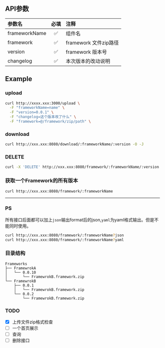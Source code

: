 ## API参数


| 参数名        |    必填 | 注释                         |
|:--------------|:--------------:|:-----------------------------|
| frameworkName |       ✅        | 组件名                       |
| framework     |       ✅        | framework 文件zip路径        |
| version       |       ✅        | framework 版本号             |
| changelog     |       ✅        | 本次版本的改动说明           |



## Example

### upload

```bash
curl http://xxxx.xxx:3000/upload \
  -F "frameworkName=name" \
  -F "version=0.0.1" \
  -F "changelog=这个版本改了什么" \
  -F "framework=@/framework/zip/path" \
```

### download

```bash
curl http://xxx.xxx:8080/download/:frameworkName/:version -O -J
```

### DELETE

```bash
curl -X 'DELETE' http://xxx.xxx:8080/framework/:frameworkName/:version
```

### 获取一个Framework的所有版本

```bash
curl http://xxx.xxx:8080/framework/:frameworkName
```

---

### PS

所有接口后面都可以加上`json`输出format后的json,`yaml`为yaml格式输出。但是不能同时使用。

```bash
curl http://xxx.xxx:8080/framework/:frameworkName?json
curl http://xxx.xxx:8080/framework/:frameworkName?yaml
```


### 目录结构

```
Frameworks
├── FramewrokA
│   └── 0.0.10
│       └── FramewrokB.framework.zip
└── FramewrokB
    ├── 0.0.1
    │   └── FramewrokB.framework.zip
    └── 0.0.2
        └── FramewrokB.framework.zip
```


### TODO

- [x] 上传文件zip格式检查
- [ ] 一个首页展示
- [ ] 查询
- [ ] 删除接口
